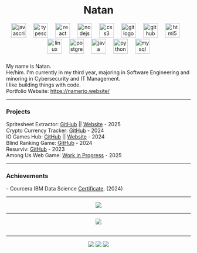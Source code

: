 <h1 align="center">Natan</h1>

<div align="center">
  <img src="https://cdn.jsdelivr.net/gh/devicons/devicon/icons/javascript/javascript-original.svg" height="40" alt="javascript logo"  />
  <img width="12" />
  <img src="https://cdn.jsdelivr.net/gh/devicons/devicon/icons/typescript/typescript-original.svg" height="40" alt="typescript logo"  />
  <img width="12" />
  <img src="https://cdn.jsdelivr.net/gh/devicons/devicon/icons/react/react-original.svg" height="40" alt="react logo"  />
  <img width="12" />
  <img src="https://cdn.jsdelivr.net/gh/devicons/devicon/icons/nodejs/nodejs-original.svg" height="40" alt="nodejs logo"  />
  <img width="12" />
  <img src="https://cdn.jsdelivr.net/gh/devicons/devicon/icons/css3/css3-original.svg" height="40" alt="css3 logo"  />
  <img width="12" />
  <img src="https://cdn.jsdelivr.net/gh/devicons/devicon/icons/git/git-original.svg" height="40" alt="git logo"  />
  <img width="12" />
  <img src="https://cdn.jsdelivr.net/gh/devicons/devicon/icons/github/github-original.svg" height="40" alt="github logo"  />
  <img width="12" />
  <img src="https://cdn.jsdelivr.net/gh/devicons/devicon/icons/html5/html5-original.svg" height="40" alt="html5 logo"  />
  <img width="12" />
  <img src="https://cdn.jsdelivr.net/gh/devicons/devicon/icons/linux/linux-original.svg" height="40" alt="linux logo"  />
  <img width="12" />
  <img src="https://cdn.jsdelivr.net/gh/devicons/devicon/icons/postgresql/postgresql-original.svg" height="40" alt="postgresql logo"  />
  <img width="12" />
  <img src="https://cdn.jsdelivr.net/gh/devicons/devicon/icons/java/java-original.svg" height="40" alt="java logo"  />
  <img width="12" />
  <img src="https://cdn.jsdelivr.net/gh/devicons/devicon/icons/python/python-original.svg" height="40" alt="python logo"  />
  <img width="12" />
  <img src="https://cdn.simpleicons.org/mysql/4479A1" height="40" alt="mysql logo"  />
</div>

###


<!-- About Me -->
<p align="center">
  <ul style="list-style-type: none; padding: 0;">
    <li>My name is Natan.</li>
    <li>He/him. I'm currently in my third year, majoring in Software Engineering and minoring in Cybersecurity and IT Management.</li>
    <li>I like building things with code.</li>
    <li>Portfolio Website: <a href="https://namerio.website/" target="_blank">https://namerio.website/</a></li>
  </ul>
</p>


<hr />

### Projects

<div style="text-align: left;">
  <ul style="list-style-type: none; padding: 0;">
    <li>Spritesheet Extractor: <a href="https://github.com/NAMERIO/Spritesheet-Extractor" target="_blank">GitHub</a> || <a href="https://spritesheet-extractor.vercel.app/" target="_blank"> Website</a> - 2025 </li>
    <li>Crypto Currency Tracker: <a href="https://github.com/NAMERIO/cointrack" target="_blank">GitHub</a> - 2024</li>
    <li>IO Games Hub: <a href="https://github.com/NAMERIO/iogames.games" target="_blank">GitHub</a> || <a href="https://iogame.games" target="_blank">Website</a> - 2024 </li>
    <li>Blind Ranking Game: <a href="https://github.com/NAMERIO/Blind-Ranking-Game" target="_blank">GitHub</a> - 2024</li>
    <li>Resurviv: <a href="https://github.com/NAMERIO/resurviv" target="_blank">GitHub</a> - 2023</li>
    <li>Among Us Web Game: <a href="#" target="_blank">Work in Progress</a> - 2025</li>
  </ul>
</div>

<hr />

### Achievements
<div style="text-align: left;">  
    - Courcera IBM Data Science <a href="https://coursera.org/share/f349ac742f8fc92eade8efd30fac04f7">Certificate</a>. (2024)
</div>

<hr />
<!-- GitHub Stats -->
<div align="center">
    <img src="https://github-readme-stats.vercel.app/api?username=NAMERIO&show_icons=true&include_all_commits=true&count_private=true&hide_border=true&bg_color=00000000&text_color=00FF00&title_color=00FF00&icon_color=00FF00">
</div>

<hr />

<!-- Language Stats -->
<div align="center">
    <img src="https://github-readme-stats.vercel.app/api/top-langs/?username=NAMERIO&hide_border=true&layout=compact&theme=tokyonight&bg_color=00000000">
</div>
<br />

<hr />

<!-- Social Badges -->
<div align="center">
    <a href="https://discord.com/invite/vkXCVYbH3V"><img src="https://img.shields.io/badge/discord-%235865F2?style=for-the-badge&logo=discord&logoColor=white" /></a>
    <a href="https://www.youtube.com/@NAMERIO1"><img src="https://img.shields.io/badge/youtube-%23FF0000?style=for-the-badge&logo=youtube&logoColor=white" /></a>
    <a href="mailto:natanberhanu22@gmail.com"><img src="https://img.shields.io/badge/Gmail-%23D14836?style=for-the-badge&logo=gmail&logoColor=white" /></a>
</div>
